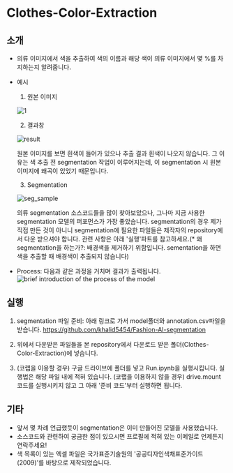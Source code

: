 # Clothes-Color-Extraction


## 소개
- 의류 이미지에서 색을 추출하여 색의 이름과 해당 색이 의류 이미지에서 몇 %를 차지하는지 알려줍니다.
- 예시
  1. 원본 이미지
  
  ![1](https://user-images.githubusercontent.com/69623247/92208883-0c456b00-eec7-11ea-874d-456e6ddd1121.png)
  
  
  
  
  
  2. 결과창
  
  ![result](https://user-images.githubusercontent.com/69623247/92203103-57f21780-eebb-11ea-96e0-f925f7294fc0.PNG)

  원본 이미지를 보면 흰색이 들어가 있으나 추출 결과 흰색이 나오지 않습니다. 그 이유는 색 추출 전 segmentation 작업이 이루어지는데, 이 segmentation 시 원본 이미지에 왜곡이 있었기 때문입니다. 
  
  
  
  
  
  3. Segmentation
  
  ![seg_sample](https://user-images.githubusercontent.com/69623247/92203308-c59e4380-eebb-11ea-8683-99fd37ccba22.png)

  
  
  의류 segmentation 소스코드들을 많이 찾아보았으나, 그나마 지금 사용한 segmentation 모델의 퍼포먼스가 가장 좋았습니다. segmentation의 경우 제가 직접 만든 것이 아니니 segmentation에 필요한 파일들은 제작자의 repository에서 다운 받으셔야 합니다. 관련 사항은 아래 '실행'파트를 참고하세요.(* 왜 segmentation을 하는가?: 배경색을 제거하기 위함입니다. sementation을 하면 색을 추출할 때 배경색이 추출되지 않습니다)
  
  
  
  
  
  
- Process: 다음과 같은 과정을 거치며 결과가 출력됩니다.
![brief introduction of the process of the model](https://user-images.githubusercontent.com/69623247/92207340-0732ec80-eec4-11ea-87b5-4fbcb19999cd.jpg)





## 실행
  1. segmentation 파일 준비: 아래 링크로 가서 model폴더와 annotation.csv파일을 받습니다. 
  https://github.com/khalid5454/Fashion-AI-segmentation



  2. 위에서 다운받은 파일들을 본 repository에서 다운로드 받은 폴더(Clothes-Color-Extraction)에 넣습니다.



  3. (코랩을 이용할 경우) 구글 드라이브에 폴더를 넣고 Run.ipynb을 실행시킵니다. 실행법은 해당 파일 내에 적혀 있습니다.
  (코랩을 이용하지 않을 경우) drive.mount 코드를 실행시키지 않고 그 아래 '준비 코드'부터 실행하면 됩니다.





## 기타
- 앞서 몇 차례 언급했듯이 segmentation은 이미 만들어진 모델을 사용했습니다. 
- 소스코드와 관련하여 궁금한 점이 있으시면 프로필에 적혀 있는 이메일로 언제든지 연락주세요!
- 색 목록이 있는 엑셀 파일은 국가표준기술원의 '공공디자인색채표준가이드(2009)'를 바탕으로 제작되었습니다.

